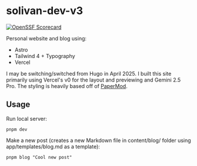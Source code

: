 # solivan-dev-v3

[![OpenSSF Scorecard](https://api.scorecard.dev/projects/github.com/nightconcept/astro-solivan-dev-v3/badge)](https://scorecard.dev/viewer/?uri=github.com/nightconcept/astro-solivan-dev-v3)

Personal website and blog using:

- Astro
- Tailwind 4 + Typography
- Vercel

I may be switching/switched from Hugo in April 2025. I built this site primarily
using Vercel's v0 for the layout and previewing and Gemini 2.5 Pro. The styling
is heavily based off of
[PaperMod](https://adityatelange.github.io/hugo-PaperMod/).

## Usage

Run local server:

```
pnpm dev
```

Make a new post (creates a new Markdown file in content/blog/ folder using
app/templates/blog.md as a template):

```
pnpm blog "Cool new post"
```
